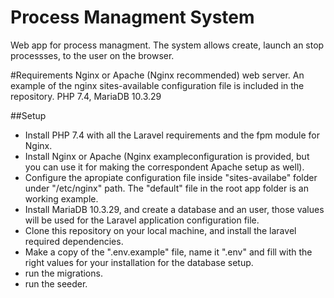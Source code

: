 # Process Managment System
Web app for process managment. The system allows create, launch an stop processses, to the user on the browser.

#Requirements
Nginx or Apache (Nginx recommended) web server. An example of the nginx sites-available configuration file is included in the repository.
PHP 7.4, MariaDB 10.3.29

##Setup
- Install PHP 7.4 with all the Laravel requirements and the fpm module for Nginx.
- Install Nginx or Apache (Nginx exampleconfiguration is provided, but you can use it for making the correspondent Apache setup as well).
- Configure the apropiate configuration file inside "sites-availabe" folder under "/etc/nginx" path. The "default" file in the root app folder is an working example.
- Install MariaDB 10.3.29, and create a database and an user, those values will be used for the Laravel application configuration file.  
- Clone this repository on your local machine, and install the laravel required dependencies.
- Make a copy of the ".env.example" file, name it ".env" and fill with the right values for your installation for the database setup.
- run the migrations.
- run the seeder.


